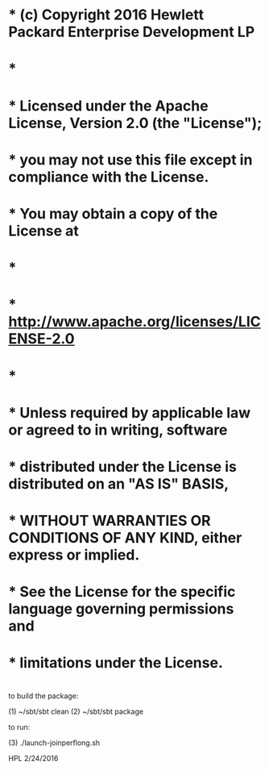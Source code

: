 # * (c) Copyright 2016 Hewlett Packard Enterprise Development LP
# *
# * Licensed under the Apache License, Version 2.0 (the "License");
# * you may not use this file except in compliance with the License.
# * You may obtain a copy of the License at
# *
# *     http://www.apache.org/licenses/LICENSE-2.0
# *
# * Unless required by applicable law or agreed to in writing, software
# * distributed under the License is distributed on an "AS IS" BASIS,
# * WITHOUT WARRANTIES OR CONDITIONS OF ANY KIND, either express or implied.
# * See the License for the specific language governing permissions and
# * limitations under the License.
#

to build the package:

(1) ~/sbt/sbt clean
(2)  ~/sbt/sbt package

to run: 

(3)  ./launch-joinperflong.sh


HPL
2/24/2016
